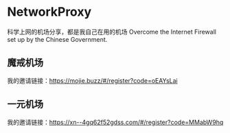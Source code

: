 # NetworkProxy
科学上网的机场分享，都是我自己在用的机场
Overcome the Internet Firewall set up by the Chinese Government.
## 魔戒机场
我的邀请链接：https://mojie.buzz/#/register?code=oEAYsLai
## 一元机场
我的邀请链接：https://xn--4gq62f52gdss.com/#/register?code=MMabW9hq
